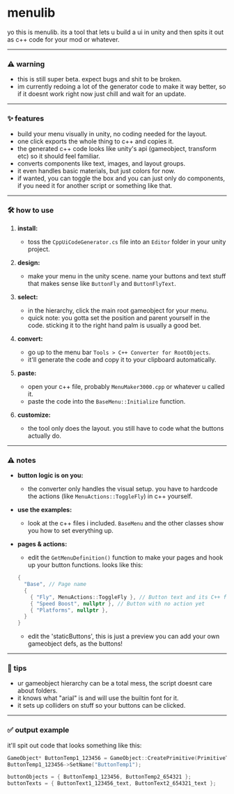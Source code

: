 # menulib

yo this is menulib. its a tool that lets u build a ui in unity and then spits it out as c++ code for your mod or whatever.

---

### ⚠️ warning

*   this is still super beta. expect bugs and shit to be broken.
*   im currently redoing a lot of the generator code to make it way better, so if it doesnt work right now just chill and wait for an update.

---

### ✨ features

*   build your menu visually in unity, no coding needed for the layout.
*   one click exports the whole thing to c++ and copies it.
*   the generated c++ code looks like unity's api (gameobject, transform etc) so it should feel familiar.
*   converts components like text, images, and layout groups.
*   it even handles basic materials, but just colors for now.
*   if wanted, you can toggle the box and you can just only do components, if you need it for another script or something like that.

---

### 🛠️ how to use

1.  **install:**
    *   toss the `CppUiCodeGenerator.cs` file into an `Editor` folder in your unity project.

2.  **design:**
    *   make your menu in the unity scene. name your buttons and text stuff that makes sense like `ButtonFly` and `ButtonFlyText`.

3.  **select:**
    *   in the hierarchy, click the main root gameobject for your menu.
    *   quick note: you gotta set the position and parent yourself in the code. sticking it to the right hand palm is usually a good bet.

4.  **convert:**
    *   go up to the menu bar `Tools > C++ Converter for RootObjects`.
    *   it'll generate the code and copy it to your clipboard automatically.

5.  **paste:**
    *   open your c++ file, probably `MenuMaker3000.cpp` or whatever u called it.
    *   paste the code into the `BaseMenu::Initialize` function.

6.  **customize:**
    *   the tool only does the layout. you still have to code what the buttons actually do.

---

### ⚠️ notes

*   **button logic is on you:**
    *   the converter only handles the visual setup. you have to hardcode the actions (like `MenuActions::ToggleFly`) in c++ yourself.

*   **use the examples:**
    *   look at the c++ files i included. `BaseMenu` and the other classes show you how to set everything up.

*   **pages & actions:**
    *   edit the `GetMenuDefinition()` function to make your pages and hook up your button functions. looks like this:
    ```cpp
    {
      "Base", // Page name
      {
        { "Fly", MenuActions::ToggleFly }, // Button text and its C++ function
        { "Speed Boost", nullptr }, // Button with no action yet
        { "Platforms", nullptr },
      }
    }
    ```
    *    edit the 'staticButtons', this is just a preview you can add your own gameobject defs, as the buttons!

---

### 🧠 tips
*   ur gameobject hierarchy can be a total mess, the script doesnt care about folders.
*   it knows what "arial" is and will use the builtin font for it.
*   it sets up colliders on stuff so your buttons can be clicked.

---

### ✅ output example

it'll spit out code that looks something like this:

```cpp
GameObject* ButtonTemp1_123456 = GameObject::CreatePrimitive(PrimitiveType::Cube);
ButtonTemp1_123456->SetName("ButtonTemp1");

buttonObjects = { ButtonTemp1_123456, ButtonTemp2_654321 };
buttonTexts = { ButtonText1_123456_text, ButtonText2_654321_text };
